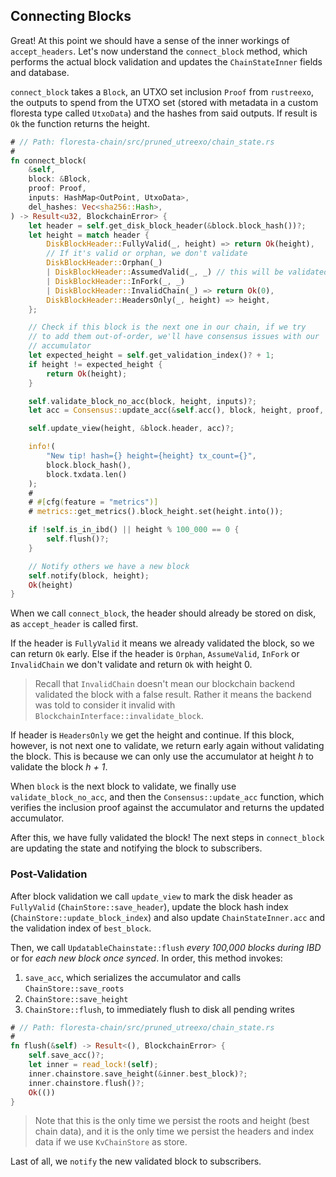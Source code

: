 ## Connecting Blocks

Great! At this point we should have a sense of the inner workings of `accept_headers`. Let's now understand the `connect_block` method, which performs the actual block validation and updates the `ChainStateInner` fields and database.

`connect_block` takes a `Block`, an UTXO set inclusion `Proof` from `rustreexo`, the outputs to spend from the UTXO set (stored with metadata in a custom floresta type called `UtxoData`) and the hashes from said outputs. If result is `Ok` the function returns the height.

```rust
# // Path: floresta-chain/src/pruned_utreexo/chain_state.rs
#
fn connect_block(
    &self,
    block: &Block,
    proof: Proof,
    inputs: HashMap<OutPoint, UtxoData>,
    del_hashes: Vec<sha256::Hash>,
) -> Result<u32, BlockchainError> {
    let header = self.get_disk_block_header(&block.block_hash())?;
    let height = match header {
        DiskBlockHeader::FullyValid(_, height) => return Ok(height),
        // If it's valid or orphan, we don't validate
        DiskBlockHeader::Orphan(_)
        | DiskBlockHeader::AssumedValid(_, _) // this will be validated by a partial chain
        | DiskBlockHeader::InFork(_, _)
        | DiskBlockHeader::InvalidChain(_) => return Ok(0),
        DiskBlockHeader::HeadersOnly(_, height) => height,
    };

    // Check if this block is the next one in our chain, if we try
    // to add them out-of-order, we'll have consensus issues with our
    // accumulator
    let expected_height = self.get_validation_index()? + 1;
    if height != expected_height {
        return Ok(height);
    }

    self.validate_block_no_acc(block, height, inputs)?;
    let acc = Consensus::update_acc(&self.acc(), block, height, proof, del_hashes)?;

    self.update_view(height, &block.header, acc)?;

    info!(
        "New tip! hash={} height={height} tx_count={}",
        block.block_hash(),
        block.txdata.len()
    );
    #
    # #[cfg(feature = "metrics")]
    # metrics::get_metrics().block_height.set(height.into());

    if !self.is_in_ibd() || height % 100_000 == 0 {
        self.flush()?;
    }

    // Notify others we have a new block
    self.notify(block, height);
    Ok(height)
}
```

When we call `connect_block`, the header should already be stored on disk, as `accept_header` is called first.

If the header is `FullyValid` it means we already validated the block, so we can return `Ok` early. Else if the header is `Orphan`, `AssumeValid`, `InFork` or `InvalidChain` we don't validate and return `Ok` with height 0.

> Recall that `InvalidChain` doesn't mean our blockchain backend validated the block with a false result. Rather it means the backend was told to consider it invalid with `BlockchainInterface::invalidate_block`.

If header is `HeadersOnly` we get the height and continue. If this block, however, is not next one to validate, we return early again without validating the block. This is because we can only use the accumulator at height _h_ to validate the block _h + 1_.

When `block` is the next block to validate, we finally use `validate_block_no_acc`, and then the `Consensus::update_acc` function, which verifies the inclusion proof against the accumulator and returns the updated accumulator.

After this, we have fully validated the block! The next steps in `connect_block` are updating the state and notifying the block to subscribers.

### Post-Validation

After block validation we call `update_view` to mark the disk header as `FullyValid` (`ChainStore::save_header`), update the block hash index (`ChainStore::update_block_index`) and also update `ChainStateInner.acc` and the validation index of `best_block`.

Then, we call `UpdatableChainstate::flush` _every 100,000 blocks during IBD_ or for _each new block once synced_. In order, this method invokes:
1. `save_acc`, which serializes the accumulator and calls `ChainStore::save_roots`
2. `ChainStore::save_height`
3. `ChainStore::flush`, to immediately flush to disk all pending writes

```rust
# // Path: floresta-chain/src/pruned_utreexo/chain_state.rs
#
fn flush(&self) -> Result<(), BlockchainError> {
    self.save_acc()?;
    let inner = read_lock!(self);
    inner.chainstore.save_height(&inner.best_block)?;
    inner.chainstore.flush()?;
    Ok(())
}
```

> Note that this is the only time we persist the roots and height (best chain data), and it is the only time we persist the headers and index data if we use `KvChainStore` as store.

Last of all, we `notify` the new validated block to subscribers.
